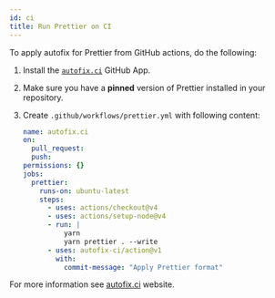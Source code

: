 ```yaml
---
id: ci
title: Run Prettier on CI
---
```


To apply autofix for Prettier from GitHub actions, do the following:

1. Install the [`autofix.ci`](https://github.com/apps/autofix-ci) GitHub App.
1. Make sure you have a **pinned** version of Prettier installed in your repository.
1. Create `.github/workflows/prettier.yml` with following content:

   ```yaml title=".github/workflows/prettier.yml"
   name: autofix.ci
   on:
     pull_request:
     push:
   permissions: {}
   jobs:
     prettier:
       runs-on: ubuntu-latest
       steps:
         - uses: actions/checkout@v4
         - uses: actions/setup-node@v4
         - run: |
             yarn
             yarn prettier . --write
         - uses: autofix-ci/action@v1
           with:
             commit-message: "Apply Prettier format"
   ```

For more information see [autofix.ci](https://autofix.ci/) website.
